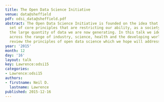 ```yaml
---
title: The Open Data Science Initiative
venue: data@sheffield
pdf: odsi_data@sheffield.pdf
abstract: The Open Data Science Initiative is founded on the idea that there are a
  set of core principles that are restricting our ability, as a society, to exploit
  the large quantity of data we are now generating. In this talk we identify the challenges
  across the range of industry, science, health and the developing world. We then
  review the principles of open data science which we hope will address these challenges.
year: '2015'
month: 12
day: '16'
layout: talk
key: Lawrence:odsi15
categories:
- Lawrence:odsi15
authors:
- firstname: Neil D.
  lastname: Lawrence
published: 2015-12-16
---
```

